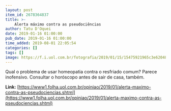 ```yaml
---
layout: post
item_id: 2678364837
title: >-
    Alerta máximo contra as pseudociências
author: Tatu D'Oquei
date: 2019-01-16 01:00:00
pub_date: 2019-01-16 01:00:00
time_added: 2019-08-01 22:05:54
categories: []
tags: []
image: https://f.i.uol.com.br/fotografia/2019/01/15/15475921965c3e62048d361_1547592196_3x2_rt.jpg
---
```


Qual o problema de usar homeopatia contra o resfriado comum? Parece inofensivo. Consultar o horóscopo antes de sair de casa, também.

**Link:** [https://www1.folha.uol.com.br/opiniao/2019/01/alerta-maximo-contra-as-pseudociencias.shtml](https://www1.folha.uol.com.br/opiniao/2019/01/alerta-maximo-contra-as-pseudociencias.shtml)

